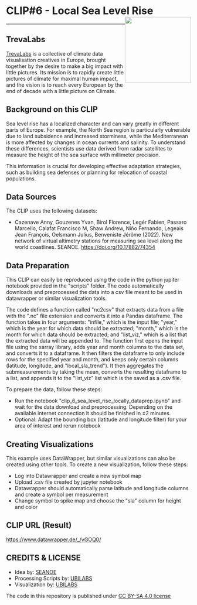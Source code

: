 # CLIP#6 - Local Sea Level Rise <img style="float: right;" src="https://raw.githubusercontent.com/trevalabs/.github/main/logos/trevelabs_logo.png" width="180">
<hr>

## TrevaLabs
 
[TrevaLabs](https://www.TrevaLabs.com) is a collective of climate data visualisation creatives in Europe, brought together by the desire to make a big impact with little pictures. Its mission is to rapidly create little pictures of climate for maximal human impact, and the vision is to reach every European by the end of decade with a little picture on Climate.


## Background on this CLIP
Sea level rise has a localized character and can vary greatly in different parts of Europe. For example, the North Sea region is particularly vulnerable due to land subsidence and increased storminess, while the Mediterranean is more affected by changes in ocean currents and salinity. To understand these differences, scientists use data derived from radar satellites to measure the height of the sea surface with millimeter precision.

This information is crucial for developing effective adaptation strategies, such as building sea defenses or planning for relocation of coastal populations.

## Data Sources

The CLIP uses the following datasets:
- Cazenave Anny, Gouzenes Yvan, Birol Florence, Legér Fabien, Passaro Marcello, Calafat Francisco M, Shaw Andrew, Niño Fernando, Legeais Jean François, Oelsmann Julius, Benveniste Jérôme (2022). New network of virtual altimetry stations for measuring sea level along the world coastlines. SEANOE. https://doi.org/10.17882/74354


## Data Preparation

This CLIP can easily be reproduced using the code in the python jupiter notebook provided in the "scripts" folder. The code automatically downloads and preprocessed the data into a csv file meant to be used in datawrapper or similar visualization tools. 

The code defines a function called "nc2csv" that extracts data from a file with the ".nc" file extension and converts it into a Pandas dataframe. The function takes in four arguments: "infile," which is the input file; "year," which is the year for which data should be extracted; "month," which is the month for which data should be extracted; and "list_viz," which is a list that the extracted data will be appended to. The function first opens the input file using the xarray library, adds year and month columns to the data set, and converts it to a dataframe. It then filters the dataframe to only include rows for the specified year and month, and keeps only certain columns (latitude, longitude, and "local_sla_trend"). It then aggregates the submeasurements by taking the mean, converts the resulting dataframe to a list, and appends it to the "list_viz" list which is the saved as a .csv file.

To prepare the data, follow these steps:

 - Run the notebook "clip_6_sea_level_rise_locally_dataprep.ipynb" and wait for the data download and preprocessing. Depending on the available internet connection it should be finished in ±2 minutes.
 - Optional: Adapt the bounding box (latitude and longitude filter) for your area of interest and rerun notebook

## Creating Visualizations
This example uses DataWrapper, but similar visualizations can also be created using other tools. To create a new visualization, follow these steps:

 - Log into Datawrapper and create a new symbol map
 - Upload .csv file created by jupyter notebook 
 - Datawrapper should automatically parse latitude and longitude columns and create a symbol per measurement
 - Change symbol to spike map and choose the "sla" column for height and color
 
## CLIP URL (Result)
https://www.datawrapper.de/_/vGOQ0/

## CREDITS & LICENSE
- Idea by: [SEANOE](https://doi.org/10.17882/74354)
- Processing Scripts by: [UBILABS](https://www.ubilabs.com/)
- Visualization by: [UBILABS](https://www.ubilabs.com/)

The code in this repository is published under [CC BY-SA 4.0 license](https://creativecommons.org/licenses/by-sa/4.0/)
